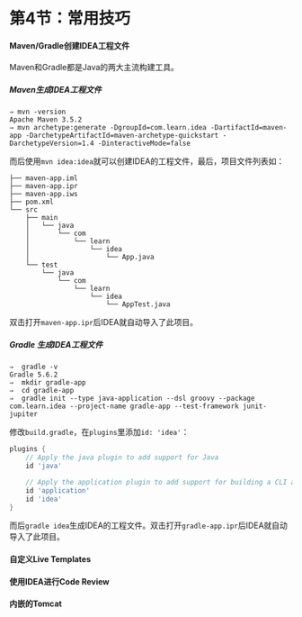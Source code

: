 # 第4节：常用技巧

#### Maven/Gradle创建IDEA工程文件

Maven和Gradle都是Java的两大主流构建工具。

##### Maven生成IDEA工程文件

```shell
⇒ mvn -version
Apache Maven 3.5.2
⇒ mvn archetype:generate -DgroupId=com.learn.idea -DartifactId=maven-app -DarchetypeArtifactId=maven-archetype-quickstart -DarchetypeVersion=1.4 -DinteractiveMode=false
```

而后使用`mvn idea:idea`就可以创建IDEA的工程文件，最后，项目文件列表如：

```shell
├── maven-app.iml
├── maven-app.ipr
├── maven-app.iws
├── pom.xml
└── src
    ├── main
    │   └── java
    │       └── com
    │           └── learn
    │               └── idea
    │                   └── App.java
    └── test
        └── java
            └── com
                └── learn
                    └── idea
                        └── AppTest.java
```

双击打开`maven-app.ipr`后IDEA就自动导入了此项目。

##### Gradle 生成IDEA工程文件

```shell
⇒  gradle -v
Gradle 5.6.2
⇒  mkdir gradle-app
⇒  cd gradle-app
⇒  gradle init --type java-application --dsl groovy --package com.learn.idea --project-name gradle-app --test-framework junit-jupiter
```

修改`build.gradle`，在`plugins`里添加`id: 'idea'`：

```groovy
plugins {
    // Apply the java plugin to add support for Java
    id 'java'

    // Apply the application plugin to add support for building a CLI application
    id 'application'
    id 'idea'
}
```

而后`gradle idea`生成IDEA的工程文件。双击打开`gradle-app.ipr`后IDEA就自动导入了此项目。

#### 自定义Live Templates



#### 使用IDEA进行Code Review



#### 



#### 内嵌的Tomcat





